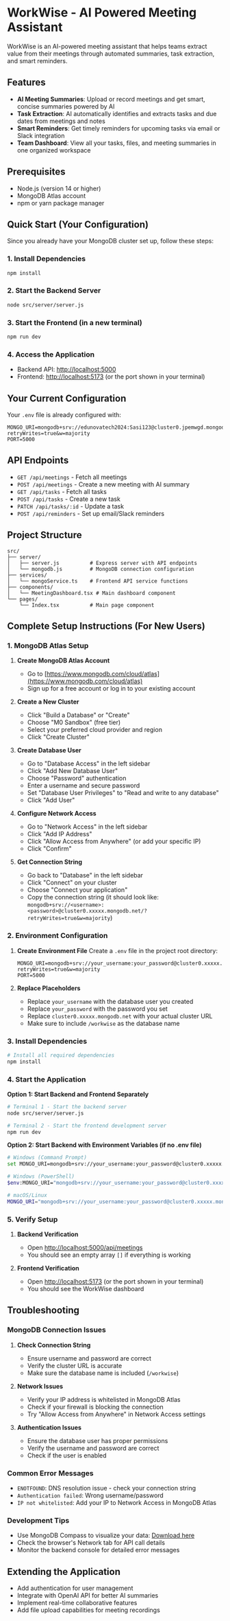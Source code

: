 
# WorkWise - AI Powered Meeting Assistant

WorkWise is an AI-powered meeting assistant that helps teams extract value from their meetings through automated summaries, task extraction, and smart reminders.

## Features

- **AI Meeting Summaries**: Upload or record meetings and get smart, concise summaries powered by AI
- **Task Extraction**: AI automatically identifies and extracts tasks and due dates from meetings and notes
- **Smart Reminders**: Get timely reminders for upcoming tasks via email or Slack integration
- **Team Dashboard**: View all your tasks, files, and meeting summaries in one organized workspace

## Prerequisites

- Node.js (version 14 or higher)
- MongoDB Atlas account
- npm or yarn package manager

## Quick Start (Your Configuration)

Since you already have your MongoDB cluster set up, follow these steps:

### 1. Install Dependencies
```bash
npm install
```

### 2. Start the Backend Server
```bash
node src/server/server.js
```

### 3. Start the Frontend (in a new terminal)
```bash
npm run dev
```

### 4. Access the Application
- Backend API: [http://localhost:5000](http://localhost:5000)
- Frontend: [http://localhost:5173](http://localhost:5173) (or the port shown in your terminal)

## Your Current Configuration

Your `.env` file is already configured with:
```
MONGO_URI=mongodb+srv://edunovatech2024:Sasi123@cluster0.jpemwgd.mongodb.net/test?retryWrites=true&w=majority
PORT=5000
```

## API Endpoints

- `GET /api/meetings` - Fetch all meetings
- `POST /api/meetings` - Create a new meeting with AI summary
- `GET /api/tasks` - Fetch all tasks
- `POST /api/tasks` - Create a new task
- `PATCH /api/tasks/:id` - Update a task
- `POST /api/reminders` - Set up email/Slack reminders

## Project Structure

```
src/
├── server/
│   ├── server.js          # Express server with API endpoints
│   └── mongodb.js         # MongoDB connection configuration
├── services/
│   └── mongoService.ts    # Frontend API service functions
├── components/
│   └── MeetingDashboard.tsx # Main dashboard component
└── pages/
    └── Index.tsx          # Main page component
```

## Complete Setup Instructions (For New Users)

### 1. MongoDB Atlas Setup

1. **Create MongoDB Atlas Account**
   - Go to [https://www.mongodb.com/cloud/atlas](https://www.mongodb.com/cloud/atlas)
   - Sign up for a free account or log in to your existing account

2. **Create a New Cluster**
   - Click "Build a Database" or "Create"
   - Choose "M0 Sandbox" (free tier)
   - Select your preferred cloud provider and region
   - Click "Create Cluster"

3. **Create Database User**
   - Go to "Database Access" in the left sidebar
   - Click "Add New Database User"
   - Choose "Password" authentication
   - Enter a username and secure password
   - Set "Database User Privileges" to "Read and write to any database"
   - Click "Add User"

4. **Configure Network Access**
   - Go to "Network Access" in the left sidebar
   - Click "Add IP Address"
   - Click "Allow Access from Anywhere" (or add your specific IP)
   - Click "Confirm"

5. **Get Connection String**
   - Go back to "Database" in the left sidebar
   - Click "Connect" on your cluster
   - Choose "Connect your application"
   - Copy the connection string (it should look like: `mongodb+srv://<username>:<password>@cluster0.xxxxx.mongodb.net/?retryWrites=true&w=majority`)

### 2. Environment Configuration

1. **Create Environment File**
   Create a `.env` file in the project root directory:
   ```
   MONGO_URI=mongodb+srv://your_username:your_password@cluster0.xxxxx.mongodb.net/workwise?retryWrites=true&w=majority
   PORT=5000
   ```

2. **Replace Placeholders**
   - Replace `your_username` with the database user you created
   - Replace `your_password` with the password you set
   - Replace `cluster0.xxxxx.mongodb.net` with your actual cluster URL
   - Make sure to include `/workwise` as the database name

### 3. Install Dependencies

```bash
# Install all required dependencies
npm install
```

### 4. Start the Application

**Option 1: Start Backend and Frontend Separately**

```bash
# Terminal 1 - Start the backend server
node src/server/server.js

# Terminal 2 - Start the frontend development server
npm run dev
```

**Option 2: Start Backend with Environment Variables (if no .env file)**

```bash
# Windows (Command Prompt)
set MONGO_URI=mongodb+srv://your_username:your_password@cluster0.xxxxx.mongodb.net/workwise?retryWrites=true&w=majority && node src/server/server.js

# Windows (PowerShell)
$env:MONGO_URI="mongodb+srv://your_username:your_password@cluster0.xxxxx.mongodb.net/workwise?retryWrites=true&w=majority"; node src/server/server.js

# macOS/Linux
MONGO_URI="mongodb+srv://your_username:your_password@cluster0.xxxxx.mongodb.net/workwise?retryWrites=true&w=majority" node src/server/server.js
```

### 5. Verify Setup

1. **Backend Verification**
   - Open [http://localhost:5000/api/meetings](http://localhost:5000/api/meetings)
   - You should see an empty array `[]` if everything is working

2. **Frontend Verification**
   - Open [http://localhost:5173](http://localhost:5173) (or the port shown in your terminal)
   - You should see the WorkWise dashboard

## Troubleshooting

### MongoDB Connection Issues

1. **Check Connection String**
   - Ensure username and password are correct
   - Verify the cluster URL is accurate
   - Make sure the database name is included (`/workwise`)

2. **Network Issues**
   - Verify your IP address is whitelisted in MongoDB Atlas
   - Check if your firewall is blocking the connection
   - Try "Allow Access from Anywhere" in Network Access settings

3. **Authentication Issues**
   - Ensure the database user has proper permissions
   - Verify the username and password are correct
   - Check if the user is enabled

### Common Error Messages

- `ENOTFOUND`: DNS resolution issue - check your connection string
- `Authentication failed`: Wrong username/password
- `IP not whitelisted`: Add your IP to Network Access in MongoDB Atlas

### Development Tips

- Use MongoDB Compass to visualize your data: [Download here](https://www.mongodb.com/try/download/compass)
- Check the browser's Network tab for API call details
- Monitor the backend console for detailed error messages

## Extending the Application

- Add authentication for user management
- Integrate with OpenAI API for better AI summaries
- Implement real-time collaborative features
- Add file upload capabilities for meeting recordings
